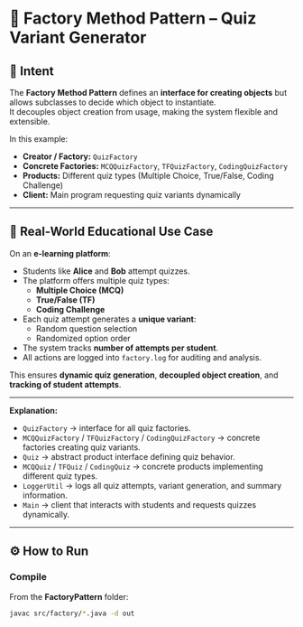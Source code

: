 # 📘 Factory Method Pattern – Quiz Variant Generator

## 🎯 Intent  
The **Factory Method Pattern** defines an **interface for creating objects** but allows subclasses to decide which object to instantiate.  
It decouples object creation from usage, making the system flexible and extensible.  

In this example:  
- **Creator / Factory:** `QuizFactory`  
- **Concrete Factories:** `MCQQuizFactory`, `TFQuizFactory`, `CodingQuizFactory`  
- **Products:** Different quiz types (Multiple Choice, True/False, Coding Challenge)  
- **Client:** Main program requesting quiz variants dynamically  

---

## 🏫 Real-World Educational Use Case  
On an **e-learning platform**:  
- Students like **Alice** and **Bob** attempt quizzes.  
- The platform offers multiple quiz types:  
  - **Multiple Choice (MCQ)**  
  - **True/False (TF)**  
  - **Coding Challenge**  
- Each quiz attempt generates a **unique variant**:
  - Random question selection  
  - Randomized option order  
- The system tracks **number of attempts per student**.  
- All actions are logged into `factory.log` for auditing and analysis.  

This ensures **dynamic quiz generation**, **decoupled object creation**, and **tracking of student attempts**.

---

**Explanation:**  
- `QuizFactory` → interface for all quiz factories.  
- `MCQQuizFactory` / `TFQuizFactory` / `CodingQuizFactory` → concrete factories creating quiz variants.  
- `Quiz` → abstract product interface defining quiz behavior.  
- `MCQQuiz` / `TFQuiz` / `CodingQuiz` → concrete products implementing different quiz types.  
- `LoggerUtil` → logs all quiz attempts, variant generation, and summary information.  
- `Main` → client that interacts with students and requests quizzes dynamically.  

---

## ⚙️ How to Run  

### Compile  
From the **FactoryPattern** folder:  
```bash
javac src/factory/*.java -d out
